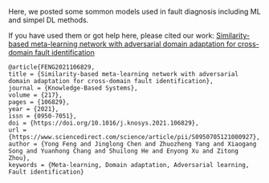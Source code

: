 
 Here, we posted some sommon models used in fault diagnosis including ML and simpel DL methods. 
 
 If you have used them or got help here, please cited our work: [Similarity-based meta-learning network with adversarial domain adaptation for cross-domain fault identification](https://www.sciencedirect.com/science/article/pii/S0950705121000927)
 ```
 @article{FENG2021106829,
title = {Similarity-based meta-learning network with adversarial domain adaptation for cross-domain fault identification},
journal = {Knowledge-Based Systems},
volume = {217},
pages = {106829},
year = {2021},
issn = {0950-7051},
doi = {https://doi.org/10.1016/j.knosys.2021.106829},
url = {https://www.sciencedirect.com/science/article/pii/S0950705121000927},
author = {Yong Feng and Jinglong Chen and Zhuozheng Yang and Xiaogang Song and Yuanhong Chang and Shuilong He and Enyong Xu and Zitong Zhou},
keywords = {Meta-learning, Domain adaptation, Adversarial learning, Fault identification}
```
